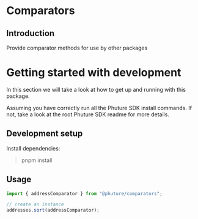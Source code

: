 # Comparators



## Introduction

Provide comparator methods for use by other packages

# Getting started with development

In this section we will take a look at how to get up and running with this package.

Assuming you have correctly run all the Phuture SDK install commands. If not, take a look at the root Phuture SDK readme for more details.

## Development setup

Install dependencies:

> pnpm install

## Usage


``` typescript
import { addressComparator } from "@phuture/comparators";

// create an instance 
addresses.sort(addressComparator);

```
